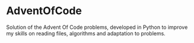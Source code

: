 # AdventOfCode
Solution of the Advent Of Code problems, developed in Python to improve my skills on reading files, algorithms and adaptation to problems.

